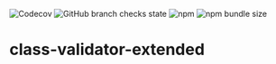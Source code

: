 ![Codecov](https://img.shields.io/codecov/c/github/pigulla/class-validator-extended?style=flat-square)
![GitHub branch checks state](https://img.shields.io/github/checks-status/pigulla/class-validator-extended/main?style=flat-square)
![npm](https://img.shields.io/npm/v/class-validator-extended?style=flat-square)
![npm bundle size](https://img.shields.io/bundlephobia/min/class-validator-extended?style=flat-square)

# class-validator-extended
